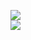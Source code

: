 [![](https://img.shields.io/badge/Made%20With-Github%20Spray-lightgrey.svg?style=for-the-badge&logo=github)](https://github.com/Annihil/github-spray#6177)  
[![](https://i.imgur.com/2DrTn0Z.gif)](https://github.com/Annihil/github-spray)